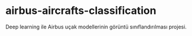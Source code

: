 # airbus-aircrafts-classification
Deep learning ile Airbus uçak modellerinin görüntü sınıflandırılması projesi.
